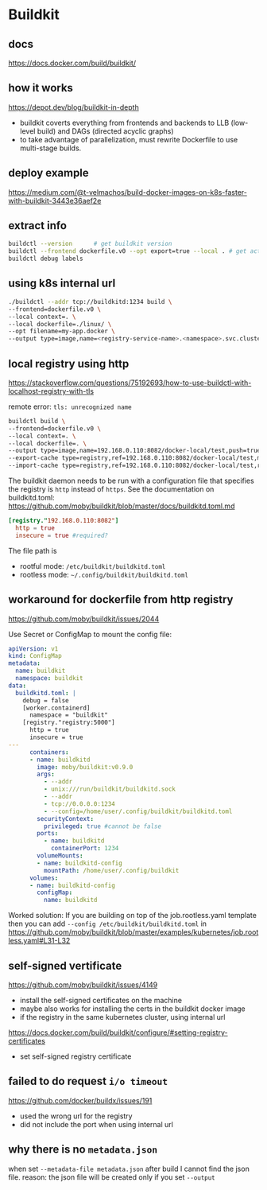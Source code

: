 # Buildkit

## docs
https://docs.docker.com/build/buildkit/

## how it works
https://depot.dev/blog/buildkit-in-depth
- buildkit coverts everything from frontends and backends to LLB (low-level build) and DAGs (directed acyclic graphs)
- to take advantage of parallelization, must rewrite Dockerfile to use multi-stage builds.

## deploy example
https://medium.com/@t-velmachos/build-docker-images-on-k8s-faster-with-buildkit-3443e36aef2e

## extract info
```sh
buildctl --version      # get buildkit version
buildctl --frontend dockerfile.v0 --opt export=true --local . # get active builders
buildctl debug labels
```

## using k8s internal url
```sh
./buildctl --addr tcp://buildkitd:1234 build \
--frontend=dockerfile.v0 \
--local context=. \
--local dockerfile=./linux/ \
--opt filename=my-app.docker \
--output type=image,name=<registry-service-name>.<namespace>.svc.cluster.local:5000/dev/test,push=true,registry.insecure=true
```

## local registry using http
https://stackoverflow.com/questions/75192693/how-to-use-buildctl-with-localhost-registry-with-tls

remote error: `tls: unrecognized name`
```sh
buildctl build \
--frontend=dockerfile.v0 \
--local context=. \
--local dockerfile=. \
--output type=image,name=192.168.0.110:8082/docker-local/test,push=true,registry.insecure=true \
--export-cache type=registry,ref=192.168.0.110:8082/docker-local/test,mode=max,push=true,registry.insecure=true \
--import-cache type=registry,ref=192.168.0.110:8082/docker-local/test,registry.insecure=true 
```

The buildkit daemon needs to be run with a configuration file that specifies the registry is `http` instead of `https`. 
See the documentation on buildkitd.toml: https://github.com/moby/buildkit/blob/master/docs/buildkitd.toml.md
```toml
[registry."192.168.0.110:8082"]
  http = true
  insecure = true #required?
```
The file path is 
- rootful mode: `/etc/buildkit/buildkitd.toml`
- rootless mode: `~/.config/buildkit/buildkitd.toml`

## workaround for dockerfile from http registry
https://github.com/moby/buildkit/issues/2044

Use Secret or ConfigMap to mount the config file: 
```yaml
apiVersion: v1
kind: ConfigMap
metadata:
  name: buildkit
  namespace: buildkit
data:
  buildkitd.toml: |
    debug = false
    [worker.containerd]
      namespace = "buildkit"
    [registry."registry:5000"]
      http = true
      insecure = true
---
      containers:
      - name: buildkitd
        image: moby/buildkit:v0.9.0
        args:
          - --addr
          - unix:///run/buildkit/buildkitd.sock
          - --addr
          - tcp://0.0.0.0:1234
          - --config=/home/user/.config/buildkit/buildkitd.toml
        securityContext:
          privileged: true #cannot be false
        ports:
          - name: buildkitd
            containerPort: 1234
        volumeMounts:
        - name: buildkitd-config
          mountPath: /home/user/.config/buildkit
      volumes:
      - name: buildkitd-config
        configMap:
          name: buildkitd
```

Worked solution:
If you are building on top of the job.rootless.yaml template
then you can add `--config /etc/buildkit/buildkitd.toml`
in https://github.com/moby/buildkit/blob/master/examples/kubernetes/job.rootless.yaml#L31-L32

## self-signed vertificate
https://github.com/moby/buildkit/issues/4149
- install the self-signed certificates on the machine
- maybe also works for installing the certs in the buildkit docker image
- if the registry in the same kubernetes cluster, using internal url

https://docs.docker.com/build/buildkit/configure/#setting-registry-certificates
- set self-signed registry certificate

## failed to do request `i/o timeout`
https://github.com/docker/buildx/issues/191
- used the wrong url for the registry
- did not include the port when using internal url

## why there is no `metadata.json`
when set `--metadata-file metadata.json` after build I cannot find the json file. reason: the json file will be created only if you set `--output`
